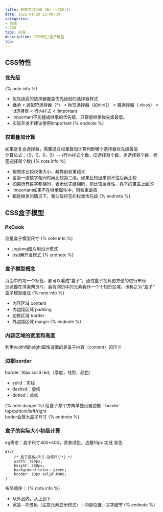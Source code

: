```yaml
---
title: 前端学习记录（五）——CSS(3)
date: 2022-01-20 22:00:00
categories: 
- 前端
- CSS
tags: 前端
description: CSS特性/盒子模型
top:  
---
```

## CSS特性
### 优先级
{% note info %}
- 优先级高的选择器覆盖优先级低的选择器样式
- 继承 < 通配符选择器（*） < 标签选择器（如div{}） < 类选择器（.class） < id选择器 < 行内样式 < !important
- !important不能提成继承的优先级，只要是继承优先级最低。
- 实际开发不建议使用!important
{% endnote %}

### 权重叠加计算
如果是复合选择器，需要通过权重叠加计算判断哪个选择器优先级最高  
计算公式：（0，0，0，0）-- (行内样式个数，ID选择器个数，类选择器个数，标签选择器个数)
{% note info %}
- 按顺序比较权重大小，越靠前权重越大
- 当第一级数字相同时再比较第二级，如果比较出来则不往后再比较
- 如果所有数字都相同，表示优先级相同，则比较层叠性，靠下的覆盖上面的
- !important如果不在继承属性中，则权重最高
- 都是继承的情况下，看父级标签的权重优先级
{% endnote %}

## CSS盒子模型
### PxCook
测量盒子模型尺寸
{% note info %}
- jpg/png图片用设计模式
- psd用开发模式
{% endnote %}

### 盒子模型概念
页面中的每一个标签，都可以看成“盒子”，通过盒子视角更方便的进行布局  
浏览器在渲染网页时，会将网页中的元素看作一个个矩形区域，也称之为“盒子”  
盒子模型组成
{% note info %}
- 内容区域 content
- 内边距区域 padding
- 边框区域 border
- 外边距区域 margin
{% endnote %}

### 内容区域的宽度和高度
利用width和height属性设置的是盒子内容（content）的尺寸

### 边框border
border: 10px solid red;（厚度，线型，颜色）
- solid：实线
- dashed：虚线
- dotted：点线  
  
{% note danger %}
给盒子某个方向单独设置边框：border-top/bottom/left/right  
boder会撑大盒子尺寸
{% endnote %}

### 盒子的实际大小初级计算
eg需求：盒子尺寸400*400，背景绿色，边框10px 实线 黑色
```
div{
    /* 盒子宽高=尺寸-边框尺寸*2 */
    width: 380px;
    height: 380px;
    background-color: green;
    border: 10px solid #000;
}
```
布局顺序：
{% note info %}
- 从外到内，从上到下
- 宽高--背景色（注意元素显示模式）--内容位置--文字细节
{% endnote %}


